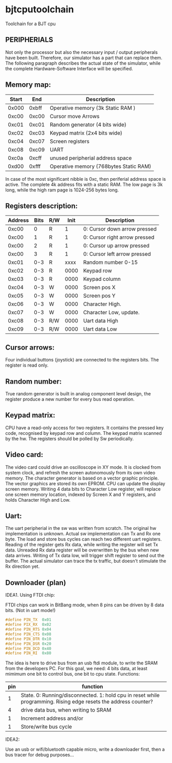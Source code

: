# bjtcputoolchain
Toolchain for a BJT cpu

PERIPHERIALS
---------------

Not only the processor but also the necessary input / output peripherals have been built. Therefore, our simulator has a part that
can replace them. The following paragraph describes the actual state of the simulator, while the complete Hardware-Software Interface
will be specified.

Memory map:
----------------

| Start | End   | Description                       |
|-------|-------|-----------------------------------|
| 0x000 | 0xbff | Operative memory (3k Static RAM ) |
| 0xc00 | 0xc00 | Cursor move Arrows                |
| 0xc01 | 0xc01 | Random generator (4 bits wide)    |
| 0xc02 | 0xc03 | Keypad matrix (2x4 bits wide)     |
| 0xc04 | 0xc07 | Screen registers                  |
| 0xc08 | 0xc09 | UART                              |
| 0xc0a | 0xcff | unused peripherial address space  |
| 0xd00 | 0xfff | Operative memory (768bytes Static RAM) |

In case of the most significant nibble is 0xc, then periferial address space is active. The complete 4k address fits with a static RAM.
The low page is 3k long, while the high ram page is 1024-256 bytes long.

Registers description:
----------------------

| Address| Bits | R/W | Init | Description                   |
|--------|------|-----|------|-------------------------------|
| 0xc00  | 0    | R   | 1    | 0: Cursor down arrow pressed  |
| 0xc00  | 1    | R   | 1    | 0: Cursor right arrow pressed |
| 0xc00  | 2    | R   | 1    | 0: Cursor up arrow pressed    |
| 0xc00  | 3    | R   | 1    | 0: Cursor left arrow pressed  |
| 0xc01  | 0-3  | R   | xxxx | Random number 0-15            |
| 0xc02  | 0-3  | R   | 0000 | Keypad row                    |
| 0xc03  | 0-3  | R   | 0000 | Keypad column                 |
| 0xc04  | 0-3  | W   | 0000 | Screen pos X                  |
| 0xc05  | 0-3  | W   | 0000 | Screen pos Y                  |
| 0xc06  | 0-3  | W   | 0000 | Character High.               |
| 0xc07  | 0-3  | W   | 0000 | Character Low, update.        |
| 0xc08  | 0-3  | R/W | 0000 | Uart data High                |
| 0xc09  | 0-3  | R/W | 0000 | Uart data Low                 |

Cursor arrows:
--------------
Four individual buttons (joystick) are connected to the registers bits. The register is read only.

Random number:
--------------
True random generator is built in analog component level design, the register produce a new number for every bus read operation.

Keypad matrix:
--------------
CPU have a read-only access for two registers. It contains the pressed key code, recognised by keypad row and column. The keypad
matrix scanned by the hw. The registers should be polled by Sw periodically.

Video card:
-----------
The video card could drive an oscilloscope in XY mode. It is clocked from system clock, and refresh the screen autonomously from its own
video memory. The character generator is based on a vector graphic principle. The vector graphics are stored its own EPROM. 
CPU can update the display screen memory. Writing 4 data bits to Character Low register, will replace one screen memory location,
indexed by Screen X and Y registers, and holds Character High and Low.

Uart:
-----
The uart peripherial in the sw was written from scratch. The original hw implementation is unknown. Actual sw implementation can Tx
and Rx one byte.
The load and store bus cycles can reach two different uart registers. Reading of the register gets Rx data, while writing the register
will set Tx data. Unreaded Rx data register will be overwritten by the bus when new data arrives. Writing of Tx data low, will trigger
shift register to send out the buffer. The actual simulator can trace the tx traffic, but doesn't stimulate the Rx direction yet.

Downloader (plan)
----------------------

IDEA1. Using FTDI chip:

FTDI chips can work in BitBang mode, when 8 pins can be driven by 8 data bits. (Not in uart mode!)

```c
#define PIN_TX  0x01
#define PIX_RX  0x02
#define PIN_RTS 0x04
#define PIN_CTS 0x08
#define PIN_DTR 0x10
#define PIN_DSR 0x20
#define PIN_DCD 0x40
#define PIN_RI  0x80
```

The idea is here to drive bus from an usb ftdi module, to write the SRAM from the developers PC. For this goal, we need:
4 bits data, at least mimimum one bit to control bus, one bit to cpu state.
Functions:

| pin | function                             |
|-----|--------------------------------------|
| 1   | State. 0: Running/disconnected. 1: hold cpu in reset while programming. Rising edge resets the address counter? |
| 4   | drive data bus, when writing to SRAM |
| 1   | Increment address and/or             |
| 1   | Store/write bus cycle |

IDEA2:

Use an usb or wifi/bluetooth capable micro, write a downloader first, then a bus tracer for debug purposes...


